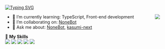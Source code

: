 [![Typing SVG](https://readme-typing-svg.herokuapp.com?size=25&duration=2500&color=8C43EA&vCenter=true&width=200&height=40&lines=Hi+there+%F0%9F%91%8B%F0%9F%8F%BB;I'm+zhaomaoniu)](https://git.io/typing-svg)

<a href="#">
  <img align="right" src="https://github-readme-stats.vercel.app/api?username=zhaomaoniu&count_private=true&show_icons=true&bg_color=15,f2f7fd,E0EAFC" />
</a>

- 🌱 I’m currently learning: TypeScript, Front-end development
- 👯 I’m collaborating on: [NoneBot](https://github.com/nonebot)
- 💬 Ask me about: [NoneBot](https://github.com/nonebot), [kasumi-next](https://github.com/Kasumi-Games/kasumi-next)

🌟 **My Skills**  
![](https://img.shields.io/badge/-Python-3e74a2?style=flat-square&logo=Python&logoColor=fff)
![](https://img.shields.io/badge/-FastAPI-009688?style=flat-square&logo=FastAPI&logoColor=fff)
![](https://img.shields.io/badge/-Linux-000000?style=flat-square&logo=Linux&logoColor=fff)
![](https://img.shields.io/badge/-Git-000000?style=flat-square&logo=Git&logoColor=fff)
![](https://img.shields.io/badge/-Docker-2496ED?style=flat-square&logo=Docker&logoColor=fff)
